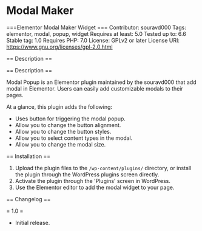# Modal Maker

===Elementor Modal Maker Widget ===
Contributor: souravd000
Tags: elementor, modal, popup, widget
Requires at least: 5.0
Tested up to: 6.6
Stable tag: 1.0
Requires PHP: 7.0
License: GPLv2 or later
License URI: https://www.gnu.org/licenses/gpl-2.0.html

== Description ==

== Description ==

Modal Popup is an Elementor plugin maintained by the souravd000 that add modal in Elementor. Users can easily add customizable modals to their pages.

At a glance, this plugin adds the following:

* Uses button for triggering the modal popup.
* Allow you to change the button alignment.
* Allow you to change the button styles.
* Allow you to select content types in the modal.
* Allow you to change the modal size.

== Installation ==

1. Upload the plugin files to the `/wp-content/plugins/` directory, or install the plugin through the WordPress plugins screen directly.
2. Activate the plugin through the 'Plugins' screen in WordPress.
3. Use the Elementor editor to add the modal widget to your page.

== Changelog ==

= 1.0 =
* Initial release.
